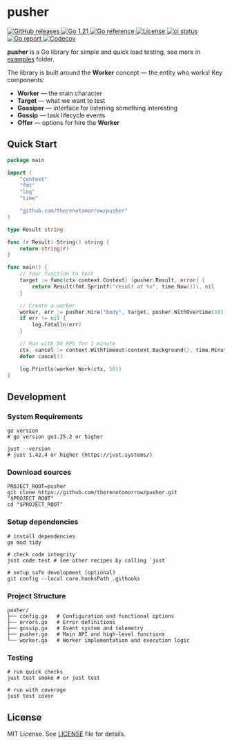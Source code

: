 # pusher

<div>
  <a href="https://github.com/therenotomorrow/pusher/releases" target="_blank">
    <img src="https://img.shields.io/github/v/release/therenotomorrow/pusher?color=FBC02D" alt="GitHub releases">
  </a>
  <a href="https://go.dev/doc/go1.25" target="_blank">
    <img src="https://img.shields.io/badge/Go-%3E%3D%201.25-blue.svg" alt="Go 1.21">
  </a>
  <a href="https://pkg.go.dev/github.com/therenotomorrow/pusher" target="_blank">
    <img src="https://godoc.org/github.com/therenotomorrow/pusher?status.svg" alt="Go reference">
  </a>
  <a href="https://github.com/therenotomorrow/pusher/blob/master/LICENSE" target="_blank">
    <img src="https://img.shields.io/github/license/therenotomorrow/pusher?color=388E3C" alt="License">
  </a>
  <a href="https://github.com/therenotomorrow/pusher/actions/workflows/ci.yml" target="_blank">
    <img src="https://github.com/therenotomorrow/pusher/actions/workflows/ci.yml/badge.svg" alt="ci status">
  </a>
  <a href="https://goreportcard.com/report/github.com/therenotomorrow/pusher" target="_blank">
    <img src="https://goreportcard.com/badge/github.com/therenotomorrow/pusher" alt="Go report">
  </a>
  <a href="https://codecov.io/gh/therenotomorrow/pusher" target="_blank">
    <img src="https://img.shields.io/codecov/c/github/therenotomorrow/pusher?color=546E7A" alt="Codecov">
  </a>
</div>

**pusher** is a Go library for simple and quick load testing, see more in [examples](./examples) folder.

The library is built around the **Worker** concept — the entity who works! Key components:

- **Worker** — the main character
- **Target** — what we want to test
- **Gossiper** — interface for listening something interesting
- **Gossip** — task lifecycle events
- **Offer** — options for hire the **Worker**

## Quick Start

```go
package main

import (
	"context"
	"fmt"
	"log"
	"time"

	"github.com/therenotomorrow/pusher"
)

type Result string

func (r Result) String() string {
	return string(r)
}

func main() {
	// Your function to test
	target := func(ctx context.Context) (pusher.Result, error) {
		return Result(fmt.Sprintf("result at %v", time.Now())), nil
	}

	// Create a worker
	worker, err := pusher.Hire("body", target, pusher.WithOvertime(10))
	if err != nil {
		log.Fatalln(err)
	}

	// Run with 50 RPS for 1 minute
	ctx, cancel := context.WithTimeout(context.Background(), time.Minute)
	defer cancel()

	log.Println(worker.Work(ctx, 50))
}
```

## Development

### System Requirements

```shell
go version
# go version go1.25.2 or higher

just --version
# just 1.42.4 or higher (https://just.systems/)
```

### Download sources

```shell
PROJECT_ROOT=pusher
git clone https://github.com/therenotomorrow/pusher.git "$PROJECT_ROOT"
cd "$PROJECT_ROOT"
```

### Setup dependencies

```shell
# install dependencies
go mod tidy

# check code integrity
just code test # see other recipes by calling `just`

# setup safe development (optional)
git config --local core.hooksPath .githooks
```

### Project Structure

```
pusher/
├── config.go   # Configuration and functional options
├── errors.go   # Error definitions
├── gossip.go   # Event system and telemetry
├── pusher.go   # Main API and high-level functions
└── worker.go   # Worker implementation and execution logic
```

### Testing

```shell
# run quick checks
just test smoke # or just test

# run with coverage
just test cover
```

## License

MIT License. See [LICENSE](./LICENSE) file for details.
